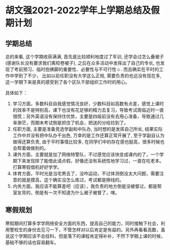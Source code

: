 # 胡文强2021-2022学年上学期总结及假期计划

## 学期总结

总的来看, 这个学期收获满满, 首先是比较顺利地度过了军训, 还学会过怎么叠被子 (感谢队长没有要求我们离校卷被子), 之后在众多活动中发挥出了自己的专长, 也发现了考前预习、临时抱佛脚的重要性、必要性与不可行性☺. 而且确实在平时的工作中学到了不少， 比如以前任职没有大学这么正规, 需要负责的也远没有现在多, 这一学期下来是真的感受到了各个区队干部组织工作时的用心。

具体如下：

1. 学习方面，多数科目自我感觉情况良好，少数科目如高数有点差，感觉上课时的效率不是特别高，课下也没有花足够的精力去复习，导致考试周临近时一直很慌；另外英语没有保持住优势，主要是四级前没有去用心准备，导致通过几率渺茫，而期末考试倒是抓住了机会，把送的分给捡到了。
2. 任职方面, 主要是准备竞选学副和中队办, 当时想的是发挥自己所长, 结果实际工作中并没有把中队办干出色, 万幸的是工作还算正常开展了, 至于学副自认为做得还算负责, 由于平时事情比较多, 在同学们中的存在感也挺高，很多时候也会帮着做做别的。
3. 课外方面，主要就是加了网络特警队，不过感觉应该快变成课内的了，一个学期下来发现除了能借此请点假，好像还没有系统性地学习过，一直在吃老本。打算寒假借机好好学学。
4. 体育方面，平时光是当宅男去了，没咋运动，不过体测倒没太大问题，需要注意的就是摸高，这个确实没怎么练过，考试都是擦线的。
5. 内务方面，我应该不能算差吧（应该），我负责的地方倒是没被督过，都是帮室友背的，倒是有一次不知道为什么被子被督了，嗐。

## 寒假规划

寒假期间打算多学学网络安全方面的东西，提高自己的能力，同时接触下社会，利用警校生的身份去见习一下，不管怎样对以后肯定是有益的。另外再看看高数，虽说这个学期应该不会挂科，但是落下的课程肯定得补补，不然下学期上课的时候，基础不够的话也容易翻车。